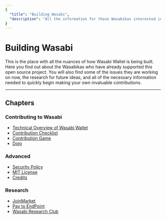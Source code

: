 ```yaml
---
{
  "title": "Building Wasabi",
  "description": "All the information for those Wasabikas interested in helping us build Wasabi Wallet. This is the Wasabi documentation, an archive of knowledge about the open-source, non-custodial and privacy-focused Bitcoin wallet for desktop."
}
---
```


# Building Wasabi

This is the place with all the nuances of how Wasabi Wallet is being built.
Here you find out about the Wasabikas who have already supported this open source project.
You will also find some of the issues they are working on now, the research for future ideas, and all of the necessary information needed to quickly begin making your own invaluable contributions.

---

## Chapters

### Contributing to Wasabi

- [Technical Overview of Wasabi Wallet](/building-wasabi/TechnicalOverview.md)
- [Contribution Checklist](/building-wasabi/ContributionChecklist.md)
- [Contribution Game](/building-wasabi/ContributionGame.md)
- [Dojo](/building-wasabi/Dojo.md)

### Advanced

- [Security Policy](/building-wasabi/Security.md)
- [MIT License](/building-wasabi/LICENSE.md)
- [Credits](/building-wasabi/Credits.md)

### Research

- [JoinMarket](/building-wasabi/Joinmarket.md)
- [Pay to EndPoint](/building-wasabi/PayToEndPoint.md)
- [Wasabi Research Club](/building-wasabi/WasabiResearchClub.md)

